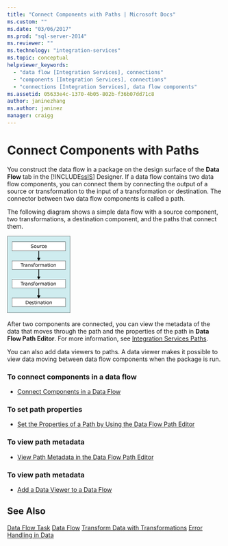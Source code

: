 ```yaml
---
title: "Connect Components with Paths | Microsoft Docs"
ms.custom: ""
ms.date: "03/06/2017"
ms.prod: "sql-server-2014"
ms.reviewer: ""
ms.technology: "integration-services"
ms.topic: conceptual
helpviewer_keywords: 
  - "data flow [Integration Services], connections"
  - "components [Integration Services], connections"
  - "connections [Integration Services], data flow components"
ms.assetid: 05633e4c-1370-4b05-802b-f36b07dd71c8
author: janinezhang
ms.author: janinez
manager: craigg
---
```

# Connect Components with Paths
  You construct the data flow in a package on the design surface of the **Data Flow** tab in the [!INCLUDE[ssIS](../includes/ssis-md.md)] Designer. If a data flow contains two data flow components, you can connect them by connecting the output of a source or transformation to the input of a transformation or destination. The connector between two data flow components is called a path.

 The following diagram shows a simple data flow with a source component, two transformations, a destination component, and the paths that connect them.

 ![Data flow](media/mw-dts-08.gif "Data flow")

 After two components are connected, you can view the metadata of the data that moves through the path and the properties of the path in **Data Flow Path Editor**. For more information, see [Integration Services Paths](data-flow/integration-services-paths.md).

 You can also add data viewers to paths. A data viewer makes it possible to view data moving between data flow components when the package is run.

### To connect components in a data flow

-   [Connect Components in a Data Flow](data-flow/connect-components-in-a-data-flow.md)

### To set path properties

-   [Set the Properties of a Path by Using the Data Flow Path Editor](../../2014/integration-services/set-the-properties-of-a-path-by-using-the-data-flow-path-editor.md)

### To view path metadata

-   [View Path Metadata in the Data Flow Path Editor](../../2014/integration-services/view-path-metadata-in-the-data-flow-path-editor.md)

### To view path metadata

-   [Add a Data Viewer to a Data Flow](../../2014/integration-services/add-a-data-viewer-to-a-data-flow.md)

## See Also
 [Data Flow Task](control-flow/data-flow-task.md) 
 [Data Flow](data-flow/data-flow.md) 
 [Transform Data with Transformations](data-flow/transformations/transform-data-with-transformations.md) 
 [Error Handling in Data](data-flow/error-handling-in-data.md)



